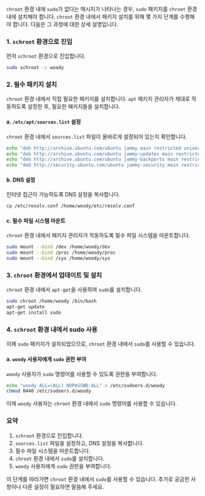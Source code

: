 `chroot` 환경 내에 `sudo`가 없다는 메시지가 나타나는 경우, `sudo` 패키지를 `chroot` 환경 내에 설치해야 합니다. `chroot` 환경 내에서 패키지 설치를 위해 몇 가지 단계를 수행해야 합니다. 다음은 그 과정에 대한 상세 설명입니다.

### 1. `schroot` 환경으로 진입
먼저 `schroot` 환경으로 진입합니다.

```bash
sudo schroot -c woody
```

### 2. 필수 패키지 설치
`chroot` 환경 내에서 직접 필요한 패키지를 설치합니다. `apt` 패키지 관리자가 제대로 작동하도록 설정한 후, 필요한 패키지들을 설치합니다.

#### a. `/etc/apt/sources.list` 설정
`chroot` 환경 내에서 `sources.list` 파일이 올바르게 설정되어 있는지 확인합니다.

```bash
echo "deb http://archive.ubuntu.com/ubuntu jammy main restricted universe multiverse" > /etc/apt/sources.list
echo "deb http://archive.ubuntu.com/ubuntu jammy-updates main restricted universe multiverse" >> /etc/apt/sources.list
echo "deb http://archive.ubuntu.com/ubuntu jammy-backports main restricted universe multiverse" >> /etc/apt/sources.list
echo "deb http://security.ubuntu.com/ubuntu jammy-security main restricted universe multiverse" >> /etc/apt/sources.list
```

#### b. DNS 설정
인터넷 접근이 가능하도록 DNS 설정을 복사합니다.

```bash
cp /etc/resolv.conf /home/woody/etc/resolv.conf
```

#### c. 필수 파일 시스템 마운트
`chroot` 환경 내에서 패키지 관리자가 작동하도록 필수 파일 시스템을 마운트합니다.

```bash
sudo mount --bind /dev /home/woody/dev
sudo mount --bind /proc /home/woody/proc
sudo mount --bind /sys /home/woody/sys
```

### 3. `chroot` 환경에서 업데이트 및 설치
`chroot` 환경 내에서 `apt-get`을 사용하여 `sudo`를 설치합니다.

```bash
sudo chroot /home/woody /bin/bash
apt-get update
apt-get install sudo
```

### 4. `schroot` 환경 내에서 sudo 사용
이제 `sudo` 패키지가 설치되었으므로, `chroot` 환경 내에서 `sudo`를 사용할 수 있습니다.

#### a. `woody` 사용자에게 `sudo` 권한 부여
`woody` 사용자가 `sudo` 명령어를 사용할 수 있도록 권한을 부여합니다.

```bash
echo "woody ALL=(ALL) NOPASSWD:ALL" > /etc/sudoers.d/woody
chmod 0440 /etc/sudoers.d/woody
```

이제 `woody` 사용자는 `chroot` 환경 내에서 `sudo` 명령어를 사용할 수 있습니다.

### 요약
1. `schroot` 환경으로 진입합니다.
2. `sources.list` 파일을 설정하고, DNS 설정을 복사합니다.
3. 필수 파일 시스템을 마운트합니다.
4. `chroot` 환경 내에서 `sudo`를 설치합니다.
5. `woody` 사용자에게 `sudo` 권한을 부여합니다.

이 단계를 따라가면 `chroot` 환경 내에서 `sudo`를 사용할 수 있습니다. 추가로 궁금한 사항이나 다른 설정이 필요하면 말씀해 주세요.
